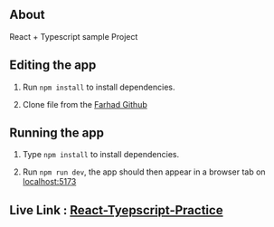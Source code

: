 ## About

React + Typescript sample Project

## Editing the app

1. Run `npm install` to install dependencies.

2. Clone file from the [Farhad Github](https://github.com/Farhad2590/React-Typescript.git)

## Running the app 

1. Type `npm install` to install dependencies.

2. Run `npm run dev`, the app should then appear in a browser tab on [localhost:5173](localhost:5173)

## Live Link : [React-Tyepscript-Practice](https://66efc1d67b85065108f1b632--silly-babka-d289c0.netlify.app/)